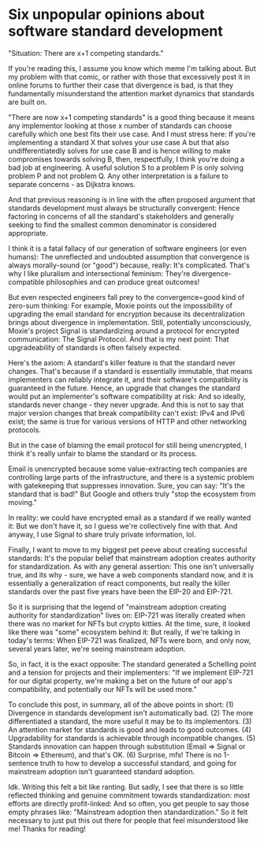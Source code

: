 # Six unpopular opinions about software standard development

"Situation: There are x+1 competing standards."

If you're reading this, I assume you know which meme I'm talking about. But my
problem with that comic, or rather with those that excessively post it in
online forums to further their case that divergence is bad, is that they
fundamentally misunderstand the attention market dynamics that standards are
built on.

"There are now x+1 competing standards" is a good thing because it means any
implementor looking at those x number of standards can choose carefully which
one best fits their use case. And I must stress here: If you're implementing a
standard X that solves your use case A but that also undifferentiatedly solves
for use case B and is hence willing to make compromises towards solving B,
then, respectfully, I think you're doing a bad job at engineering. A useful
solution S to a problem P is only solving problem P and not problem Q. Any
other interpretation is a failure to separate concerns - as Dijkstra knows.

And that previous reasoning is in line with the often proposed argument that
standards development must always be structurally convergent: Hence factoring
in concerns of all the standard's stakeholders and generally seeking to find
the smallest common denominator is considered appropriate.

I think it is a fatal fallacy of our generation of software engineers (or even
humans): The unreflected and undoubted assumption that convergence is always
morally-sound (or "good") because, really: It's complicated. That's why I like
pluralism and intersectional feminism: They're divergence-compatible
philosophies and can produce great outcomes!

But even respected engineers fall prey to the convergence=good kind of zero-sum
thinking: For example, Moxie points out the impossibility of upgrading the
email standard for encryption because its decentralization brings about
divergence in implementation. Still, potentially unconsciously, Moxie's project
Signal is standardizing around a protocol for encrypted communication: The
Signal Protocol. And that is my next point: That upgradeability of standards is
often falsely expected.

Here's the axiom: A standard's killer feature is that the standard never
changes. That's because if a standard is essentially immutable, that means
implementers can reliably integrate it, and their software's compatibility is
guaranteed in the future. Hence, an upgrade that changes the standard would put
an implementer's software compatibility at risk: And so ideally, standards
never change - they never upgrade. And this is not to say that major version
changes that break compatibility can't exist: IPv4 and IPv6 exist; the same is
true for various versions of HTTP and other networking protocols.

But in the case of blaming the email protocol for still being unencrypted, I
think it's really unfair to blame the standard or its process.

Email is unencrypted because some value-extracting tech companies are
controlling large parts of the infrastructure, and there is a systemic problem
with gatekeeping that suppresses innovation. Sure, you can say: "It's the
standard that is bad!" But Google and others truly "stop the ecosystem from
moving."

In reality: we could have encrypted email as a standard if we really wanted it:
But we don't have it, so I guess we're collectively fine with that. And anyway,
I use Signal to share truly private information, lol.

Finally, I want to move to my biggest pet peeve about creating successful
standards: It's the popular belief that mainstream adoption creates authority
for standardization. As with any general assertion: This one isn't universally
true, and its why - sure, we have a web components standard now, and it is
essentially a generalization of react components, but really the killer
standards over the past five years have been the EIP-20 and EIP-721.

So it is surprising that the legend of "mainstream adoption creating authority
for standardization" lives on: EIP-721 was literally created when there was no
market for NFTs but crypto kitties. At the time, sure, it looked like there was
"some" ecosystem behind it: But really, if we're talking in today's terms: When
EIP-721 was finalized, NFTs were born, and only now, several years later, we're
seeing mainstream adoption.

So, in fact, it is the exact opposite: The standard generated a Schelling point
and a tension for projects and their implementers: "If we implement EIP-721 for
our digital property, we're making a bet on the future of our app's
compatibility, and potentially our NFTs will be used more."

To conclude this post, in summary, all of the above points in short: (1)
Divergence in standards development isn't automatically bad. (2) The more
differentiated a standard, the more useful it may be to its implementors. (3)
An attention market for standards is good and leads to good outcomes. (4)
Upgradability for standards is achievable through incompatible changes. (5)
Standards innovation can happen through substitution (Email => Signal or
Bitcoin => Ethereum), and that's OK. (6) Surprise, mfs! There is no 1-sentence
truth to how to develop a successful standard, and going for mainstream
adoption isn't guaranteed standard adoption.

Idk. Writing this felt a bit like ranting. But sadly, I see that there is so
little reflected thinking and genuine commitment towards standardization: most
efforts are directly profit-linked: And so often, you get people to say those
empty phrases like: "Mainstream adoption then standardization." So it felt
necessary to just put this out there for people that feel misunderstood like
me! Thanks for reading!
